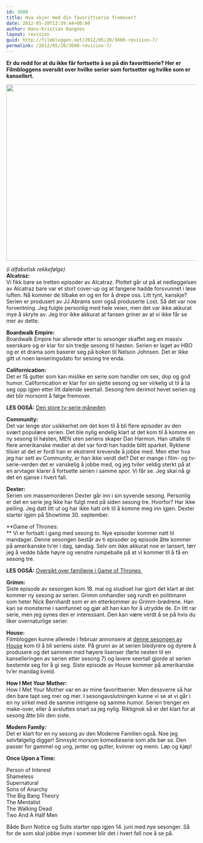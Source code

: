 ```yaml
---
id: 3608
title: Hva skjer med din favorittserie fremover?
date: 2012-05-20T13:59:44+00:00
author: Hans-Kristian Rangnes
layout: revision
guid: http://filmbloggen.net/2012/05/20/3600-revision-7/
permalink: /2012/05/20/3600-revision-7/
---
```

**Er du redd for at du ikke får fortsette å se på din favorittserie? Her er Filmbloggens oversikt over hvilke serier som fortsetter og hvilke som er kansellert.**<!--more-->

<a href="http://filmbloggen.net/?attachment_id=3601" rel="attachment wp-att-3601"><img class="alignnone size-large wp-image-3601" src="http://filmbloggen.net/wp-content/uploads//2012/05/house-m-d_9fca7df0-620x465.jpg" alt="" width="620" height="465" /></a>

_(i alfabetisk rekkefølge)_  
**Alcatraz:**  
Vi fikk bare se tretten episoder av Alcatraz. Plottet går ut på at nedleggelsen av Alcatraz bare var et stort cover-up og at fangene hadde forsvunnet i løse luften. Nå kommer de tilbake en og en for å drepe oss. Litt tynt, kanskje? Serien er produsert av JJ Abrams som også produserte Lost. Så det var noe forventning. Jeg fulgte personlig med hele veien, men det var ikke akkurat mye å skryte av. Jeg tror ikke akkurat at fansen griner av at vi ikke får se mer av dette.

**Boardwalk Empire:**  
Boardwalk Empire har allerede etter to sesonger skaffet seg en massiv seerskare og er klar for sin tredje sesong til høsten. Serien er laget av HBO og er et drama som baserer seg på boken til Nelson Johnsen. Det er ikke gitt ut noen lanseringsdato for sesong tre enda.

**Californication:**  
Det er få gutter som kan mislike en serie som handler om sex, dop og god humor. Californication er klar for sin sjette sesong og ser virkelig ut til å ta seg opp igjen etter litt dalende seertall. Sesong fem derimot hevet serien og det blir morsomt å følge fremover.

**LES OGSÅ:** [Den store tv-serie måneden](http://filmbloggen.net/2011/09/20/den-store-tv-serie-maneden/)

**Community:**  
Det var lenge stor usikkerhet om det kom til å bli flere episoder av den svært populære serien. Det ble nylig endelig klart at det kom til å komme en ny sesong til høsten, MEN uten seriens skaper Dan Harmon. Han uttalte til flere amerikanske medier at det var fordi han hadde blitt sparket. Ryktene tilsier at det er fordi han er ekstremt krevende å jobbe med. Men etter hva jeg har sett av Community, er han ikke verdt det? Det er mange i film- og tv-serie-verden det er vanskelig å jobbe med, og jeg tviler veldig sterkt på at en arvtager klarer å fortsette serien i samme spor. Vi får se. Jeg skal nå gi det en sjanse i hvert fall.

**Dexter:**  
Serien om massemorderen Dexter går inn i sin syvende sesong. Personlig er det en serie jeg ikke har fulgt med på siden sesong tre. Hvorfor? Har ikke peiling. Jeg datt litt ut og har ikke hatt ork til å komme meg inn igjen. Dexter starter igjen på Showtime 30. september.

**Game of Thrones:  
** Vi er fortsatt i gang med sesong to. Nye episoder kommer natt til mandager. Denne sesongen består av ti episoder og episode åtte kommer på amerikanske tv&#8217;er i dag, søndag. Selv om ikke akkurat noe er lansert, tørr jeg å vedde både høyre og venstre rumpeballe på at vi kommer til å få en sesong tre.

**LES OGSÅ:** [Oversikt over familiene i Game of Thrones ](http://filmbloggen.net/2012/04/25/fullstendig-oversikt-over-game-of-thrones/)

**Grimm:**  
Siste episode av sesongen kom 18. mai og studioet har gjort det klart at det kommer ny sesong av serien. Grimm omhandler seg rundt en politimann som heter Nick Bernhardt som er en etterkommer av Grimm-brødrene. Han kan se monsterne i samfunnet og gjør alt han kan for å utrydde de. En litt rar serie, men jeg synes den er interessant. Den kan være verdt å se på hvis du liker overnaturlige serier.

 **House:**  
Filmbloggen kunne allerede i februar annonsere at [denne sesongen av House](http://filmbloggen.net/2012/02/09/slutten-av-house-annonsert/) kom til å bli seriens siste. På grunn av at serien bledyrere og dyrere å produsere og det sammen med høyere lisenser (førte nesten til en kanselleringen av serien etter sesong 7) og lavere seertall gjorde at serien bestemte seg for å gi seg. Siste episode av House kommer på amerikanske tv&#8217;er mandag kveld.

**How I Met Your Mother:**  
How I Met Your Mother var en av mine favorittserier. Men dessverre så har den bare tapt seg mer og mer. I sesongavslutningen kunne vi se at vi går i en ny sirkel med de samme intrigene og samme humor. Serien trenger en make-over, eller å avsluttes snart sa jeg nylig. Riktignok så er det klart for at sesong åtte blir den siste.

**Modern Family:**  
Det er klart for en ny sesong av den Moderne Familien også. Noe jeg selvfølgelig digger! Sinnsykt morsom komedieserie som alle bør se. Den passer for gammel og ung, jenter og gutter, kvinner og menn. Løp og kjøp!

 **Once Upon a Time:**

Person of Interest  
Shameless  
Supernatural  
Sons of Anarchy  
The Big Bang Theory  
The Mentalist  
The Walking Dead  
Two And A Half Men

Både Burn Notice og Suits starter opp igjen 14. juni med nye sesonger. Så for de som skal jobbe mye i sommer blir det i hvert fall noe å se på.